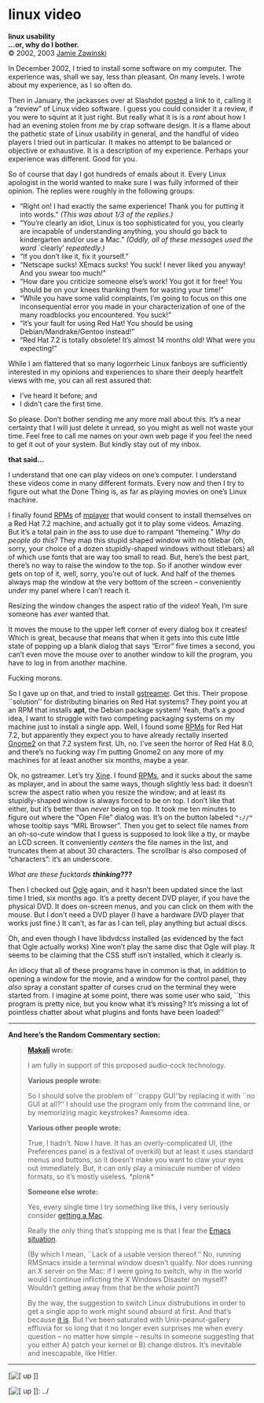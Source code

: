 # linux video

**linux usability  
…or, why do I bother.**  
© 2002, 2003 [Jamie Zawinski]

In December 2002, I tried to install some software on my computer. The experience was, shall we say, less than pleasant. On many levels. I wrote about my experience, as I so often do.

Then in January, the jackasses over at Slashdot [posted] a link to it, calling it a “review” of Linux video software. I guess you could consider it a review, if you were to squint at it just right. But really what it is is a *rant* about how I had an evening stolen from me by crap software design. It is a flame about the pathetic state of Linux usability in general, and the handful of video players I tried out in particular. It makes no attempt to be balanced or objective or exhaustive. It is a description of my experience. Perhaps your experience was different. Good for you.

So of course that day I got hundreds of emails about it. Every Linux apologist in the world wanted to make sure I was fully informed of their opinion. The replies were roughly in the following groups:

-   “Right on! I had exactly the same experience! Thank you for putting it into words.” *(This was about 1/3 of the replies.)*
-   “You’re clearly an idiot, Linux is too sophisticated for you, you clearly are incapable of understanding anything, you should go back to kindergarten and/or use a Mac.” *(Oddly, all of these messages used the word* \`clearly’ *repeatedly.)*
-   “If you don’t like it, fix it yourself.”
-   “Netscape sucks! XEmacs sucks! You suck! I never liked you anyway! And you swear too much!”
-   “How dare you criticize someone else’s work! You got it for free! You should be on your knees thanking them for wasting your time!”
-   “While you have some valid complaints, I’m going to focus on this one inconsequential error you made in your characterization of one of the many roadblocks you encountered. You suck!”
-   “It’s your fault for using Red Hat! You should be using Debian/Mandrake/Gentoo instead!”
-   “Red Hat 7.2 is totally obsolete! It’s almost 14 months old! What were you expecting!”

While I am flattered that so many logorrheic Linux fanboys are sufficiently interested in my opinions and experiences to share their deeply heartfelt views with me, you can all rest assured that:

-   I’ve heard it before; and
-   I didn’t care the first time.

So please. Don’t bother sending me any more mail about this. It’s a near certainty that I will just delete it unread, so you might as well not waste your time. Feel free to call me names on your own web page if you feel the need to get it out of your system. But kindly stay out of my inbox.

**that said…**

I understand that one can play videos on one’s computer. I understand these videos come in many different formats. Every now and then I try to figure out what the Done Thing is, as far as playing movies on one’s Linux machine.

I finally found [RPMs] of [mplayer] that would consent to install themselves on a Red Hat 7.2 machine, and actually got it to play some videos. Amazing. But it’s a total pain in the ass to use due to rampant “themeing.” *Why do people do this?* They map this stupid shaped window with no titlebar (oh, sorry, your choice of a dozen stupidly-shaped windows without titlebars) all of which use fonts that are way too small to read. But, here’s the best part, there’s no way to raise the window to the top. So if another window ever gets on top of it, well, sorry, you’re out of luck. And half of the themes always map the window at the very bottom of the screen – conveniently *under* my panel where I can’t reach it.

Resizing the window changes the aspect ratio of the video! Yeah, I’m sure someone has *ever* wanted that.

It moves the mouse to the upper left corner of every dialog box it creates! Which is great, because that means that when it gets into this cute little state of popping up a blank dialog that says “Error” five times a second, you can’t even move the mouse over to another window to kill the program, you have to log in from another machine.

Fucking morons.

So I gave up on that, and tried to install [gstreamer]. Get this. Their propose \`\`solution’’ for distributing binaries on Red Hat systems? They point you at an RPM that installs **apt**, the Debian package system! Yeah, that’s a *good* idea, I want to struggle with two competing packaging systems on my machine just to install a single app. Well, I found some [RPMs][1] for Red Hat 7.2, but apparently they expect you to have already rectally inserted [Gnome2] on that 7.2 system first. Uh, no. I’ve seen the horror of Red Hat 8.0, and there’s no fucking way I’m putting Gnome2 on any more of my machines for at least another six months, maybe a year.

Ok, no gstreamer. Let’s try [Xine]. I found [RPMs][2], and it sucks about the same as mplayer, and in about the same ways, though slightly less bad: it doesn’t screw the aspect ratio when you resize the window; and at least its stupidly-shaped window is always forced to be on top. I don’t like that either, but it’s better than *never* being on top. It took me ten minutes to figure out where the “Open File” dialog was. It’s on the button labeled **`"://"`** whose tooltip says “MRL Browser”. Then you get to select file names from an oh-so-cute window that I guess is supposed to look like a tty, or maybe an LCD screen. It conveniently *centers* the file names in the list, and truncates them at about 30 characters. The scrollbar is also composed of “characters”: it’s an underscore.

*What are these fucktards **thinking???***

Then I checked out [Ogle] again, and it hasn’t been updated since the last time I tried, six months ago. It’s a pretty decent DVD player, if you have the physical DVD. It does on-screen menus, and you can click on them with the mouse. But I don’t need a DVD player (I have a hardware DVD player that works just fine.) It can’t, as far as I can tell, play anything but actual discs.

Oh, and even though I have libdvdcss installed (as evidenced by the fact that Ogle actually works) Xine won’t play the same disc that Ogle will play. It seems to be claiming that the CSS stuff isn’t installed, which it clearly is.

An idiocy that all of these programs have in common is that, in addition to opening a window for the movie, and a window for the control panel, they *also* spray a constant spatter of curses crud on the terminal they were started from. I imagine at some point, there was some user who said, \`\`this program is pretty nice, but you know what it’s missing? It’s missing a lot of pointless chatter about what plugins and fonts have been loaded!’’

------------------------------------------------------------------------

**And here’s the Random Commentary section:**

> **[Makali] wrote:**
>
> I am fully in support of this proposed audio-cock technology.
>
> **Various people wrote:**
>
> So I should solve the problem of \`\`crappy GUI’‘by replacing it with \`\`no GUI at all?’’ I should use the program only from the command line, or by memorizing magic keystrokes? Awesome idea.
>
> **Various other people wrote:**
>
> True, I hadn’t. Now I have. It has an overly-complicated UI, (the Preferences panel is a festival of overkill) but at least it uses standard menus and buttons, so it doesn’t make you want to claw your eyes out immediately. But, it can only play a miniscule number of video formats, so it’s mostly useless. *\*plonk\**
>
> **Someone else wrote:**
>
> Yes, every single time I try something like this, I very seriously consider [getting a Mac].
>
> Really the only thing that’s stopping me is that I fear the [Emacs situation].
>
> (By which I mean, \`\`Lack of a usable version thereof.’’ No, running RMSmacs inside a terminal window doesn’t qualify. Nor does running an X server on the Mac: if I were going to switch, why in the world would I continue inflicting the X Windows Disaster on myself? Wouldn’t getting away from that be the *whole point?*)
>
> By the way, the suggestion to switch Linux distrubutions in order to get a single app to work might sound absurd at first. And that’s because [it is]. But I’ve been saturated with Unix-peanut-gallery effluvia for so long that it no longer even surprises me when every question – no matter how simple – results in someone suggesting that you either A) patch your kernel or B) change distros. It’s inevitable and inescapable, like Hitler.

------------------------------------------------------------------------

[![\[ up \]]]

  [Jamie Zawinski]: mailto:/dev/null@jwz.org?subject=Please%20delete%20this%20message%20without%20reading%20it.
  [posted]: http://slashdot.org/article.pl?sid=03/01/24/1440207
  [RPMs]: http://mirrors.sctpc.com/dominik/linux/pkgs/mplayer/
  [mplayer]: http://www.mplayerhq.hu/
  [gstreamer]: http://gstreamer.net/
  [1]: http://gstreamer.net/releases/redhat/redhat-72-i386/RPMS.ximian/
  [Gnome2]: http://www.gnome.org/
  [Xine]: http://xinehq.de/
  [2]: http://rpmfind.net/linux/redhat/7.3/en/os/i386/RedHat/RPMS/
  [Ogle]: http://www.dtek.chalmers.se/groups/dvd/
  [Makali]: http://www.lazycat.org/
  [getting a Mac]: ../gruntle/bittybox.html
  [Emacs situation]: http://www.xemacs.org/
  [it is]: linux.html
  [\[ up \]]: ../compass1.gif
  [![\[ up \]]]: ../
